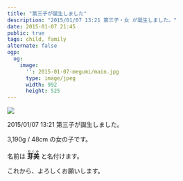 ```yaml
---
title: "第三子が誕生しました"
description: "2015/01/07 13:21 第三子・女 が誕生しました。"
date: 2015-01-07 21:45
public: true
tags: child, family
alternate: false
ogp:
  og:
    image:
      '': 2015-01-07-megumi/main.jpg
      type: image/jpeg
      width: 992
      height: 525
---
```


![](2015-01-07-megumi/main.jpg)

2015/01/07 13:21 第三子が誕生しました。

3,190g / 48cm の女の子です。

名前は <ruby><b>芽美</b><rt>めぐみ</rt></ruby> と名付けます。

これから、よろしくお願いします。
